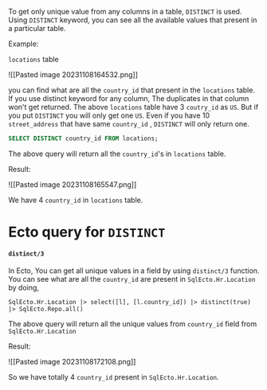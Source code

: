 To get only unique value from any columns in a table, `DISTINCT` is used. Using `DISTINCT` keyword, you can see all the available values that present in a particular table. 

Example:

`locations` table

![[Pasted image 20231108164532.png]]

 you can find what are all the `country_id` that present in the `locations` table. If you use distinct keyword for any column, The duplicates in that column won't get returned.  The above `locations` table have 3 `coutry_id` as `US`. But if you put `DISTINCT`  you will only get one `US`. Even if you have 10 `street_address` that have same `country_id` , `DISTINCT` will only return one. 

``` SQL
SELECT DISTINCT country_id FROM locations;
```

The above query will return all the `country_id`'s in `locations` table.

Result:

![[Pasted image 20231108165547.png]]

We have 4 `country_id` in `locations` table.

# Ecto query for `DISTINCT`

#### `distinct/3`

In Ecto, You can get all unique values in a field by using `distinct/3` function. You can see what are all the `country_id` are present in `SqlEcto.Hr.Location` by doing,

``` Ecto
SqlEcto.Hr.Location |> select([l], [l.country_id]) |> distinct(true) |> SqlEcto.Repo.all()
```

The above query will return all the unique values from `country_id` field from `SqlEcto.Hr.Location`


Result:

![[Pasted image 20231108172108.png]]

So we have totally 4 `country_id` present in `SqlEcto.Hr.Location`.